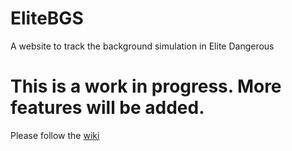 # EliteBGS

A website to track the background simulation in Elite Dangerous

# This is a work in progress. More features will be added. #

Please follow the [wiki](https://github.com/SayakMukhopadhyay/elitebgs/wiki "EliteBGS Wiki")